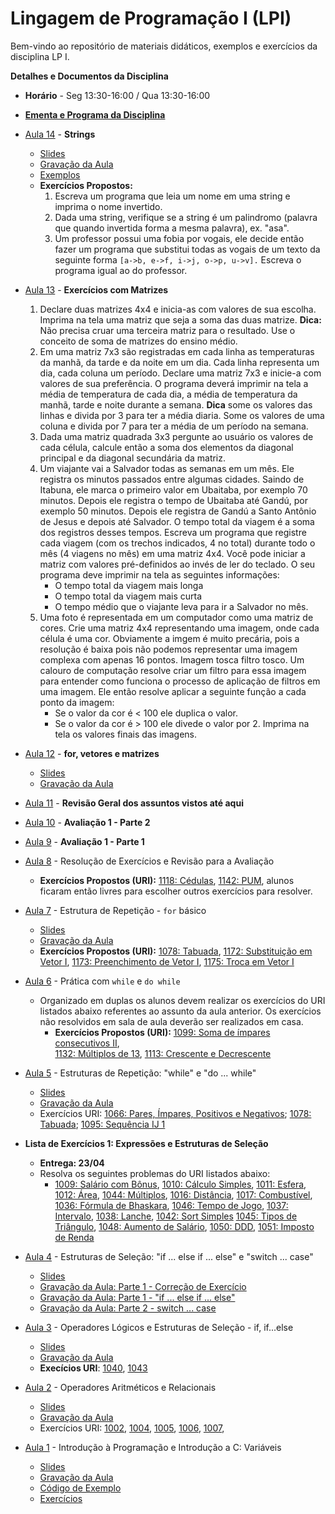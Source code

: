 # Lingagem de Programação I (LPI)

Bem-vindo ao repositório de materiais didáticos, exemplos e exercícios da disciplina LP I.

**Detalhes e Documentos da Disciplina**
- **Horário** - Seg 13:30-16:00 / Qua 13:30-16:00
- [**Ementa e Programa da Disciplina**]()

- [Aula 14]() - **Strings**
    - [Slides](https://www.icloud.com/iclouddrive/0HlD61vC9y0raFszoP--fV_nA#Aula_-_Strings)
    - [Gravação da Aula](https://drive.google.com/file/d/1livt0tfHn3iqtZxnP05Fp7eS8fdVd1yF/view?usp=sharing)
    - [Exemplos](https://github.com/profmathias/cet-635/tree/master/strings)
    - **Exercícios Propostos:**
        1. Escreva um programa que leia um nome em uma string e imprima o nome invertido.
        2. Dada uma string, verifique se a string é um palindromo (palavra que quando invertida 
        forma a mesma palavra), ex. "asa".
        3. Um professor possui uma fobia por vogais, ele decide então fazer um programa que substitui
        todas as vogais de um texto da seguinte forma `[a->b, e->f, i->j, o->p, u->v].` Escreva o programa igual ao do professor. 
- [Aula 13]() - **Exercícios com Matrizes**
    1. Declare duas matrizes 4x4 e inicia-as com valores de sua escolha. Imprima na tela uma 
    matriz que seja a soma das duas matrize. **Dica:** Não precisa cruar uma terceira matriz
    para o resultado. Use o conceito de soma de matrizes do ensino médio.
    2. Em uma matriz 7x3 são registradas em cada linha as temperaturas da manhã,
    da tarde e da noite em um dia. Cada linha representa um dia, cada coluna um
    período. Declare uma matriz 7x3 e inicie-a com valores de sua preferência. O
    programa deverá imprimir na tela a média de temperatura de cada dia, a média
    de temperatura da manhã, tarde e noite durante a semana. **Dica** some os valores
    das linhas e divida por 3 para ter a média diaria. Some os valores de uma coluna 
    e divida por 7 para ter a média de um período na semana.
    3. Dada uma matriz quadrada 3x3 pergunte ao usuário os valores de cada célula,
     calcule então a soma dos elementos da diagonal principal e da diagonal 
     secundária da matriz.
    4. Um viajante vai a Salvador todas as semanas em um mês. Ele registra
    os minutos passados entre algumas cidades. Saindo de Itabuna, ele marca
    o primeiro valor em Ubaitaba, por exemplo 70 minutos. Depois ele registra
    o tempo de Ubaitaba até Gandú, por exemplo 50 minutos. Depois ele registra
    de Gandú a Santo Antônio de Jesus e depois até Salvador. O tempo total
    da viagem é a soma dos registros desses tempos. Escreva um programa que 
    registre cada viagem (com os trechos indicados, 4 no total) durante todo
    o mês (4 viagens no mês) em uma matriz 4x4. Você pode iniciar a matriz com 
    valores pré-definidos ao invés de ler do teclado. O seu programa deve imprimir
    na tela as seguintes informações:
        - O tempo total da viagem mais longa
        - O tempo total da viagem mais curta
        - O tempo médio que o viajante leva para ir a Salvador no mês.
    5. Uma foto é representada em um computador como uma matriz de cores.
    Crie uma matriz 4x4 representando uma imagem, onde cada célula é uma cor.
    Obviamente a imgem é muito precária, pois a resolução é baixa pois não
    podemos representar uma imagem complexa com apenas 16 pontos. Imagem tosca
    filtro tosco. Um calouro de computação resolve criar um filtro para essa
    imagem para entender como funciona o processo de aplicação de filtros em
    uma imagem. Ele então resolve aplicar a seguinte função a cada ponto da imagem:
        - Se o valor da cor é < 100 ele duplica o valor.
        - Se o valor da cor é > 100 ele divede o valor por 2.
    Imprima na tela os valores finais das imagens.
    
- [Aula 12]() - **for, vetores e matrizes**
    - [Slides](https://drive.google.com/file/d/1AZ4PzjakPm5RlzcYrSr4N3pxBQf060R7/view?usp=sharing)
    - [Gravação da Aula](https://drive.google.com/file/d/1aakXm-mBndC54OZay6t6bCrwYte7ztlO/view?usp=sharing) 
- [Aula 11]() - **Revisão Geral dos assuntos vistos até aqui**
- [Aula 10]() - **Avaliação 1 - Parte 2**
- [Aula 9]() - **Avaliação 1 - Parte 1**
- [Aula 8]() - Resolução de Exercícios e Revisão para a Avaliação
    - **Exercícios Propostos (URI):** [1118: Cédulas](https://www.urionlinejudge.com.br/judge/pt/problems/view/1018),
    [1142: PUM](https://www.urionlinejudge.com.br/judge/pt/problems/view/1142), alunos ficaram então livres
    para escolher outros exercícios para resolver.

- [Aula 7]() - Estrutura de Repetição - `for` básico
    - [Slides](https://www.icloud.com/iclouddrive/007HW0QQW1hEg8dZnweOXTyDA#Aula-6)
    - [Gravação da Aula](https://drive.google.com/file/d/1zZxcUfy6JifQLKAGYw7nS_qZEzHoS7ny/view?usp=sharing)
    - **Exercícios Propostos (URI):** [1078: Tabuada](https://www.urionlinejudge.com.br/judge/pt/problems/view/1078),
    [1172: Substituição em Vetor I](https://www.urionlinejudge.com.br/judge/pt/problems/view/1172),
    [1173: Preenchimento de Vetor I](https://www.urionlinejudge.com.br/judge/pt/problems/view/1173),
    [1175: Troca em Vetor I](https://www.urionlinejudge.com.br/judge/pt/problems/view/1175)
    
    
- [Aula 6]() - Prática com `while` e `do while`
    - Organizado em duplas os alunos devem realizar os exercícios do URI listados abaixo referentes ao assunto da aula 
    anterior. Os exercícios não resolvidos em sala de aula deverão ser realizados em casa.
        - **Exercícios Propostos (URI):** [1099: Soma de ímpares consecutivos II](https://www.urionlinejudge.com.br/judge/pt/problems/view/1099),  
        [1132: Múltiplos de 13](https://www.urionlinejudge.com.br/judge/pt/problems/view/1132),
        [1113: Crescente e Decrescente](https://www.urionlinejudge.com.br/judge/pt/problems/view/1113)
        

- [Aula 5]() - Estruturas de Repetição: "while" e "do ... while" 
    - [Slides](https://www.icloud.com/iclouddrive/0RtwcShOH1p7aq2tlFdkiGAEA#Aula-05)
    - [Gravação da Aula](https://drive.google.com/file/d/1HYJDMCFaLSgW5cvkTPp6dPOXyZuQ1ZRA/view?usp=sharing)
    - Exercícios URI: [1066: Pares, Ímpares, Positivos e Negativos](https://www.urionlinejudge.com.br/judge/pt/problems/view/1066);
    [1078: Tabuada](https://www.urionlinejudge.com.br/judge/pt/problems/view/1078);
    [1095: Sequência IJ 1](https://www.urionlinejudge.com.br/judge/pt/problems/view/1095)

- **Lista de Exercícios 1: Expressões e Estruturas de Seleção**
    - **Entrega: 23/04**
    - Resolva os seguintes problemas do URI listados abaixo:
        - [1009: Salário com Bônus](https://www.urionlinejudge.com.br/judge/pt/problems/view/1009),
        [1010: Cálculo Simples](https://www.urionlinejudge.com.br/judge/pt/problems/view/1010),
        [1011: Esfera](https://www.urionlinejudge.com.br/judge/pt/problems/view/1011),
        [1012: Área](https://www.urionlinejudge.com.br/judge/pt/problems/view/1012),
        [1044: Múltiplos](https://www.urionlinejudge.com.br/judge/pt/problems/view/1044),
        [1016: Distância](https://www.urionlinejudge.com.br/judge/pt/problems/view/1016),
        [1017: Combustível](https://www.urionlinejudge.com.br/judge/pt/problems/view/1017),
        [1036: Fórmula de Bhaskara](https://www.urionlinejudge.com.br/judge/pt/problems/view/1036),
        [1046: Tempo de Jogo](https://www.urionlinejudge.com.br/judge/pt/problems/view/1046),
        [1037: Intervalo](https://www.urionlinejudge.com.br/judge/pt/problems/view/1037),
        [1038: Lanche](https://www.urionlinejudge.com.br/judge/pt/problems/view/1038),
        [1042: Sort Simples](https://www.urionlinejudge.com.br/judge/pt/problems/view/1042)
        [1045: Tipos de Triângulo](https://www.urionlinejudge.com.br/judge/pt/problems/view/1045),
        [1048: Aumento de Salário](https://www.urionlinejudge.com.br/judge/pt/problems/view/1048),
        [1050: DDD](https://www.urionlinejudge.com.br/judge/pt/problems/view/1050),
        [1051: Imposto de Renda](https://www.urionlinejudge.com.br/judge/pt/problems/view/1051)
        
- [Aula 4]() - Estruturas de Seleção: "if ... else if ... else" e "switch ... case"
    - [Slides](https://www.icloud.com/iclouddrive/0kzPEyd_OEVT7_gt1HLImLgsg#Aula-04)
    - [Gravação da Aula: Parte 1 - Correção de Exercício](https://drive.google.com/file/d/14kU6oMk-_k6zOmzb16CJSf6qXGPkviCk/view?usp=sharing)
    - [Gravação da Aula: Parte 1 - "if ... else if ... else"](https://drive.google.com/file/d/1L177dyLVBgsc52V2TvBNQUi5Hz1fGuTW/view?usp=sharing)
    - [Gravação da Aula: Parte 2 - switch ... case](https://drive.google.com/file/d/120JSBY7JRxi8uxmWT0r7WwQotOB5Y9Y0/view?usp=sharing)
- [Aula 3]() - Operadores Lógicos e Estruturas de Seleção - if, if...else
    - [Slides](https://www.icloud.com/iclouddrive/06ND34DKeayMtXaNPoPLTWP1g#Aula-03)
    - [Gravação da Aula](https://drive.google.com/file/d/1PRb2ouzX8_z7mlfZT0v65be47ZjXtsOl/view?usp=sharing)
    - **Execícios URI**:
    [1040](https://www.urionlinejudge.com.br/judge/pt/problems/view/1040),
    [1043](https://www.urionlinejudge.com.br/judge/pt/problems/view/1043)
- [Aula 2]() - Operadores Aritméticos e Relacionais
    - [Slides](https://www.icloud.com/iclouddrive/0XKfyUHGMxyJam0orHxb33bKA#Aula-02)
    - [Gravação da Aula](https://drive.google.com/file/d/1QE-ejMie53vgSX4z-jhwb3YZvv8U1Cwr/view?usp=sharing)
    - Exercícios URI: [1002](https://www.urionlinejudge.com.br/judge/pt/problems/view/1002), 
    [1004](https://www.urionlinejudge.com.br/judge/pt/problems/view/1004),
    [1005](https://www.urionlinejudge.com.br/judge/pt/problems/view/1005),
    [1006](https://www.urionlinejudge.com.br/judge/pt/problems/view/1006),
    [1007](https://www.urionlinejudge.com.br/judge/pt/problems/view/1007),
 
- [Aula 1]() - Introdução à Programação e Introdução a C: Variáveis
  - [Slides](https://www.icloud.com/iclouddrive/0jD4-Ijz5y5Pr3dmQg1rq2ApQ#Aula-01)
  - [Gravação da Aula](https://drive.google.com/file/d/13YGTUFErQx4TwkdHKtL6BIvzCvVRCD2w/view?usp=sharing)
  - [Código de Exemplo](https://replit.com/@mathiasbrito/LP1-Ex1#main.c)
  - [Exercícios](https://www.icloud.com/iclouddrive/0gacIDViAYysGXeY97UBoYoow#Aula-01) 
         